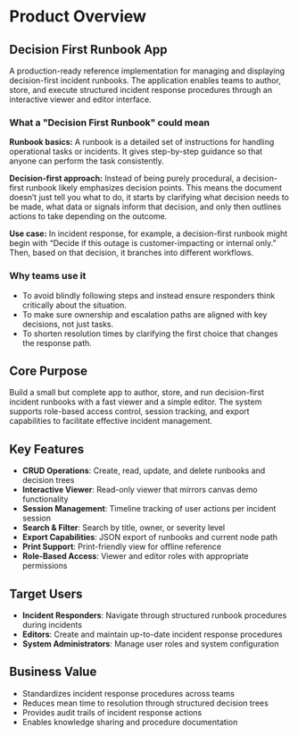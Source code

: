 # Product Overview

## Decision First Runbook App

A production-ready reference implementation for managing and displaying decision-first incident runbooks. The application enables teams to author, store, and execute structured incident response procedures through an interactive viewer and editor interface.

### What a "Decision First Runbook" could mean

**Runbook basics:** A runbook is a detailed set of instructions for handling operational tasks or incidents. It gives step-by-step guidance so that anyone can perform the task consistently.

**Decision-first approach:** Instead of being purely procedural, a decision-first runbook likely emphasizes decision points. This means the document doesn’t just tell you what to do, it starts by clarifying what decision needs to be made, what data or signals inform that decision, and only then outlines actions to take depending on the outcome.

**Use case:** In incident response, for example, a decision-first runbook might begin with “Decide if this outage is customer-impacting or internal only.” Then, based on that decision, it branches into different workflows.

### Why teams use it

- To avoid blindly following steps and instead ensure responders think critically about the situation.
- To make sure ownership and escalation paths are aligned with key decisions, not just tasks.
- To shorten resolution times by clarifying the first choice that changes the response path.

## Core Purpose

Build a small but complete app to author, store, and run decision-first incident runbooks with a fast viewer and a simple editor. The system supports role-based access control, session tracking, and export capabilities to facilitate effective incident management.

## Key Features

- **CRUD Operations**: Create, read, update, and delete runbooks and decision trees
- **Interactive Viewer**: Read-only viewer that mirrors canvas demo functionality
- **Session Management**: Timeline tracking of user actions per incident session
- **Search & Filter**: Search by title, owner, or severity level
- **Export Capabilities**: JSON export of runbooks and current node path
- **Print Support**: Print-friendly view for offline reference
- **Role-Based Access**: Viewer and editor roles with appropriate permissions

## Target Users

- **Incident Responders**: Navigate through structured runbook procedures during incidents
- **Editors**: Create and maintain up-to-date incident response procedures
- **System Administrators**: Manage user roles and system configuration

## Business Value

- Standardizes incident response procedures across teams
- Reduces mean time to resolution through structured decision trees
- Provides audit trails of incident response actions
- Enables knowledge sharing and procedure documentation